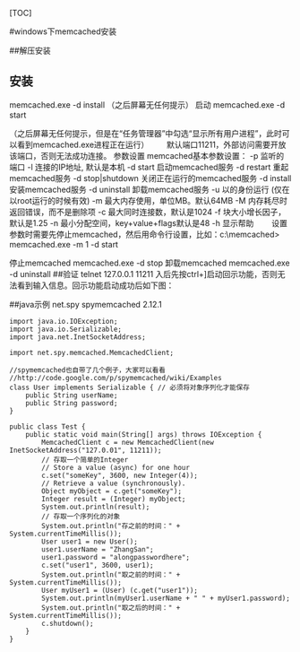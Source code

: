 [TOC]

#windows下memcached安装

##解压安装
## 安装
memcached.exe -d install （之后屏幕无任何提示）
启动
memcached.exe -d start

（之后屏幕无任何提示，但是在“任务管理器”中勾选“显示所有用户进程”，此时可以看到memcached.exe进程正在运行）
　　默认端口11211，外部访问需要开放该端口，否则无法成功连接。
参数设置
memcached基本参数设置：
    -p 监听的端口
    -l 连接的IP地址, 默认是本机
    -d start 启动memcached服务
    -d restart 重起memcached服务
    -d stop|shutdown 关闭正在运行的memcached服务
    -d install 安装memcached服务
    -d uninstall 卸载memcached服务
    -u 以的身份运行 (仅在以root运行的时候有效)
    -m 最大内存使用，单位MB。默认64MB
    -M 内存耗尽时返回错误，而不是删除项
    -c 最大同时连接数，默认是1024
    -f 块大小增长因子，默认是1.25
    -n 最小分配空间，key+value+flags默认是48
    -h 显示帮助
　　设置参数时需要先停止memcached，然后用命令行设置，比如：c:\memcached> memcached.exe -m 1 -d start

停止memcached
memcached.exe -d stop
卸载memcached
memcached.exe -d uninstall
##验证
telnet 127.0.0.1 11211
入后先按ctrl+]启动回示功能，否则无法看到输入信息。回示功能启动成功后如下图：



##java示例
	 <dependency>
    <groupId>net.spy</groupId>
    <artifactId>spymemcached</artifactId>
    <version>2.12.1</version>
	</dependency>

	import java.io.IOException;
	import java.io.Serializable;
	import java.net.InetSocketAddress;

	import net.spy.memcached.MemcachedClient;

	//spymemcached也自带了几个例子，大家可以看看
	//http://code.google.com/p/spymemcached/wiki/Examples
	class User implements Serializable { // 必须将对象序列化才能保存
		public String userName;
		public String password;
	}

	public class Test {
		public static void main(String[] args) throws IOException {
			MemcachedClient c = new MemcachedClient(new InetSocketAddress("127.0.01", 11211));
			// 存取一个简单的Integer
			// Store a value (async) for one hour
			c.set("someKey", 3600, new Integer(4));
			// Retrieve a value (synchronously).
			Object myObject = c.get("someKey");
			Integer result = (Integer) myObject;
			System.out.println(result);
			// 存取一个序列化的对象
			System.out.println("存之前的时间：" + System.currentTimeMillis());
			User user1 = new User();
			user1.userName = "ZhangSan";
			user1.password = "alongpasswordhere";
			c.set("user1", 3600, user1);
			System.out.println("取之前的时间：" + System.currentTimeMillis());
			User myUser1 = (User) (c.get("user1"));
			System.out.println(myUser1.userName + " " + myUser1.password);
			System.out.println("取之后的时间：" + System.currentTimeMillis());
			c.shutdown();
		}
	}